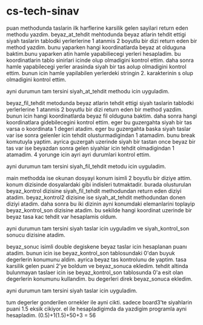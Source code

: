 # cs-tech-sinav
puan methodunda taslarin ilk harflerine karsilik gelen sayilari return eden methodu yazdim.
beyaz_at_tehdit mehtodunda beyaz atlarin tehdit ettigi siyah taslarin tablodki yerlerlerine 1 atanmis 2 boyutlu bir dizi return eden bir method yazdim. bunu yaparken
hangi koordinatlarda beyaz at olduguna baktim.bunu yaparken atin hamle yapabiliecegi yerleri hesapladim. bu koordinatlarin tablo sinirlari icinde olup olmadigini kontrol ettim. 
daha sonra hamle yapabilecegi yerler arasinda siyah bir tas aolup olmadigini kontrol ettim. bunun icin hamle yapilabilen yerlerdeki stringin 2. karakterinin s olup olmadigini 
kontrol ettim.

ayni durumun tam tersini siyah_at_tehdit methodu icin uyguladim.

beyaz_fil_tehdit metodunda beyaz atlarin tehdit ettigi siyah taslarin tablodki yerlerlerine 1 atanmis 2 boyutlu bir dizi return eden bir method yazdim. bunun icin hangi
koordinatlarda beyaz fil olduguna baktim. daha sonra hangi koordinatlara gidebilecegini kontrol ettim. eger bu guzergahta siyah bir tas varsa o koordinata 1 degeri atadim.
eger bu guzergahta baska siyah taslar var ise sonra gelenler icin tehdit olusturmadigindan 1 atamadim. bunu break komutuyla yaptim. ayrica guzergah uzerinde siyah bir tastan
once beyaz bir tas var ise beyazdan sonra gelen siyahlar icin tehdit olmadigindan 1 atamadim. 4 yorunge icin ayri ayri durumlari kontrol ettim.

ayni durumun tam tersini siyah_fil_tehdit metodu icin uyguladim.

main methodda ise okunan dosyayi konum isimli 2 boyutlu bir diziye attim. konum dizisinde dosyalardaki gibi indisleri tutmaktadir. burada olusturulan beyaz_kontrol dizisine
siyah_fil_tehdit methodundan return eden diziyi atadim. beyaz_kontrol2 dizisine ise siyah_at_tehdit methodundan donen diziyi atadim. daha sonra bu iki dizinin ayni konumdaki
elemanlarini toplayip beyaz_kontrol_son dizisine atadim. bu sekilde hangi koordinat uzerinde bir beyaz tasa kac tehdit var hesaplamis oldum.

ayni durumun tam tersini siyah taslar icin uyguladim ve siyah_kontrol_son sonucu dizisine atadim.

beyaz_sonuc isimli double degiskene beyaz taslar icin hesaplanan puanı atadim. bunun icin ise beyaz_kontrol_son tablosundaki 0'dan buyuk degerlerin konumunu aldim. ayrica beyaz 
tas kontrolunu de yaptim. tasa karsilik gelen puani 2'ye boldum ve beyaz_sonuca ekledim. tehdit altinda bulunmayan taslaer icin ise beyaz_kontrol_son tablosunda 0'a esit olan 
degerlerin konumunu kullandim. bu degerleri direk beyaz_sonuca ekledim.

ayni durumun tam tersini siyah taslar icin uyguladim.

tum degerler gonderilen ornekler ile ayni cikti. sadece board3'te siyahlarin puani 1.5 eksik cikiyor. el ile hesapladigimda da yazdigim programla ayni hesapladim. 
(0.5)+1(1.5)+50+3 = 56
